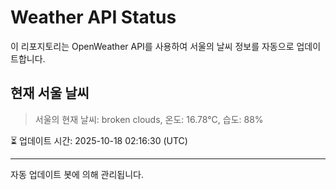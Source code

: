 
# Weather API Status

이 리포지토리는 OpenWeather API를 사용하여 서울의 날씨 정보를 자동으로 업데이트합니다.

## 현재 서울 날씨
> 서울의 현재 날씨: broken clouds, 온도: 16.78°C, 습도: 88%

⏳ 업데이트 시간: 2025-10-18 02:16:30 (UTC)

---
자동 업데이트 봇에 의해 관리됩니다.
